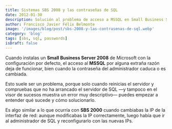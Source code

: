 ```yaml
---
title: Sistemas SBS 2008 y las contraseñas de SQL
date: 2012-01-30
description: Solución al problema de acceso a MSSQL en Small Business Server 2008 tras el cambio o caducidad de la contraseña del administrador.
author: Francisco Javier Félix Belmonte
image: '/images/blog/post/sbs-2008-y-las-contrasenas-de-sql.webp'
category: 'blog'
tags: [sbs, sql, passwords]
isDraft: false
---
```


Cuando instalas un **Small Business Server 2008** de Microsoft con la configuración por defecto, el acceso al **MSSQL** por alguna extraña razón deja de funcionar, bien cuando la contraseña del administrador caduca o es cambiada.

Esto suele ser un problema, porque solo cuando reinicias el servidor y compruebas que no ha arrancado el servidor de SQL —y tampoco en el visor de sucesos muestra un error muy descriptivo— puedes empezar a entender qué sucede y cómo solucionarlo.

Es algo similar a lo que ocurría con **SBS 2000** cuando cambiabas la IP de la interfaz de red: aunque modificabas la IP correctamente, luego había que ir al administrador de SQL y reconfigurarlo con las nuevas IPs.
